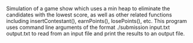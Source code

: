 Simulation of a game show which uses a min heap to eliminate the candidates with the lowest score, as well as other related functions including insertContestant(), earnPoints(), losePoints(), etc. This program uses command line arguments of the format ./submission input.txt output.txt to read from an input file and print the results to an output file.
